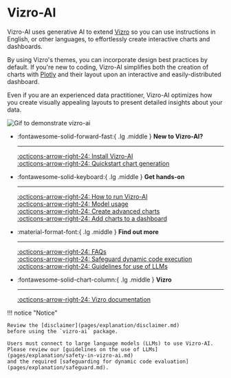 # Vizro-AI

Vizro-AI uses generative AI to extend [Vizro](https://vizro.readthedocs.io) so you can use instructions in English, or other languages, to effortlessly create interactive charts and dashboards.

By using Vizro's themes, you can incorporate design best practices by default. If you're new to coding, Vizro-AI simplifies both the creation of charts with [Plotly](https://plotly.com/python/) and their layout upon an interactive and easily-distributed dashboard.

Even if you are an experienced data practitioner, Vizro-AI optimizes how you create visually appealing layouts to present detailed insights about your data.

<img src=".//assets/readme/readme_animation.gif" alt="Gif to demonstrate vizro-ai">

<div class="grid cards" markdown>

-   :fontawesome-solid-forward-fast:{ .lg .middle } __New to Vizro-AI?__

    ---

    [:octicons-arrow-right-24: Install Vizro-AI](pages/user-guides/install.md) </br>
    [:octicons-arrow-right-24: Quickstart chart generation](pages/tutorials/quickstart.md) </br>

- :fontawesome-solid-keyboard:{ .lg .middle } __Get hands-on__

    ---

    [:octicons-arrow-right-24: How to run Vizro-AI](pages/user-guides/run-vizro-ai.md)</br>
    [:octicons-arrow-right-24: Model usage](pages/user-guides/customize-vizro-ai.md)</br>
    [:octicons-arrow-right-24: Create advanced charts](pages/user-guides/create-advanced-charts.md)</br>
    [:octicons-arrow-right-24: Add charts to a dashboard](pages/user-guides/add-generated-chart-usecase.md)</br>

- :material-format-font:{ .lg .middle } __Find out more__

    ---

    [:octicons-arrow-right-24: FAQs](pages/explanation/faq.md) </br>
    [:octicons-arrow-right-24: Safeguard dynamic code execution](pages/explanation/safeguard.md) </br>
    [:octicons-arrow-right-24: Guidelines for use of LLMs](pages/explanation/safety-in-vizro-ai.md)

- :fontawesome-solid-chart-column:{ .lg .middle } __Vizro__

    ---

    [:octicons-arrow-right-24: Vizro documentation](https://vizro.readthedocs.io/)


</div>

!!! notice "Notice"

    Review the [disclaimer](pages/explanation/disclaimer.md)
    before using the `vizro-ai` package.

    Users must connect to large language models (LLMs) to use Vizro-AI.
    Please review our [guidelines on the use of LLMs](pages/explanation/safety-in-vizro-ai.md)
    and the required [safeguarding for dynamic code evaluation](pages/explanation/safeguard.md).
